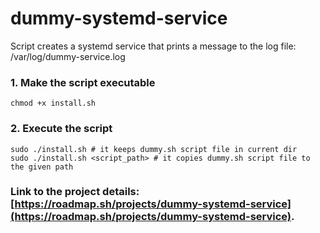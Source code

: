 # dummy-systemd-service

Script creates a systemd service that prints a message to
the log file: /var/log/dummy-service.log


### 1. Make the script executable
  ```
  chmod +x install.sh
  ```
### 2. Execute the script
  ```
  sudo ./install.sh # it keeps dummy.sh script file in current dir
  sudo ./install.sh <script_path> # it copies dummy.sh script file to the given path
  ```
### Link to the project details: [https://roadmap.sh/projects/dummy-systemd-service](https://roadmap.sh/projects/dummy-systemd-service).
